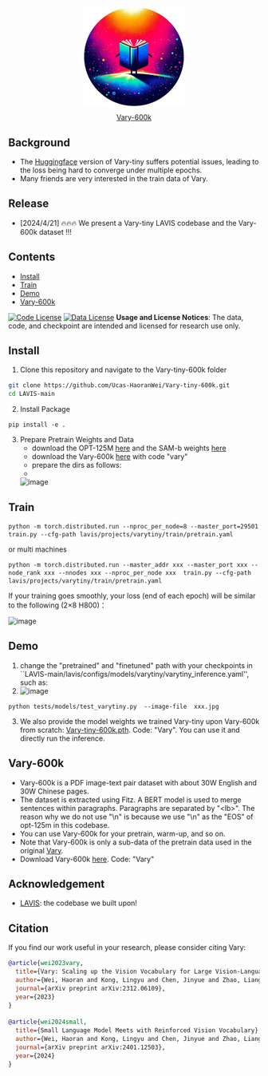 <p align="center">
<img src="asset/vary-600k.jpg" style="width: 200px" align=center>
</p>
<p align="center">
<a href="">Vary-600k</a>       
</p>

## Background
- The [Huggingface](https://github.com/huggingface/transformers) version of Vary-tiny  suffers potential issues, leading to the loss being hard to converge under multiple epochs.
- Many friends are very interested in the train data of Vary. 


## Release
-  [2024/4/21] 🔥🔥🔥 We present a Vary-tiny LAVIS codebase and the Vary-600k dataset !!!


## Contents
- [Install](#install)
- [Train](#train)
- [Demo](#demo)
- [Vary-600k](#vary-600k)

[![Code License](https://img.shields.io/badge/Code%20License-Apache_2.0-green.svg)](https://github.com/tatsu-lab/stanford_alpaca/blob/main/LICENSE)
[![Data License](https://img.shields.io/badge/Data%20License-CC%20By%20NC%204.0-red.svg)](https://github.com/tatsu-lab/stanford_alpaca/blob/main/DATA_LICENSE)
**Usage and License Notices**: The data, code, and checkpoint are intended and licensed for research use only.


## Install
1. Clone this repository and navigate to the Vary-tiny-600k folder
```bash
git clone https://github.com/Ucas-HaoranWei/Vary-tiny-600k.git
cd LAVIS-main
```
2. Install Package
```Shell
pip install -e .
```
3. Prepare Pretrain Weights and Data
   - download the OPT-125M [here](https://huggingface.co/facebook/opt-125m/tree/main) and the SAM-b weights [here](https://github.com/facebookresearch/segment-anything)
   - download the Vary-600k [here](https://pan.baidu.com/s/18Rh53JxvbYYl9BPHoFvWcQ ) with code "vary"
   - prepare the dirs as follows:
   - 
   ![image](https://github.com/Ucas-HaoranWei/Vary-tiny-600k/assets/50487563/21d529ea-be53-41d3-9ca0-72eb29958bef)

## Train
```Shell
python -m torch.distributed.run --nproc_per_node=8 --master_port=29501 train.py --cfg-path lavis/projects/varytiny/train/pretrain.yaml
```
or multi machines
```Shell
python -m torch.distributed.run --master_addr xxx --master_port xxx --node_rank xxx --nnodes xxx --nproc_per_node xxx  train.py --cfg-path lavis/projects/varytiny/train/pretrain.yaml
```

If your training goes smoothly, your loss (end of each epoch) will be similar to the following (2×8 H800)：

   ![image](https://github.com/Ucas-HaoranWei/Vary-tiny-600k/assets/50487563/9c02a5a5-e93d-4a94-bd7d-c4b76d30d6f6)




## Demo
1. change the "pretrained" and "finetuned" path with your checkpoints in ``LAVIS-main/lavis/configs/models/varytiny/varytiny_inference.yaml'', such as:
2. 
   ![image](https://github.com/Ucas-HaoranWei/Vary-tiny-600k/assets/50487563/8c008c8f-862f-4e0d-afc5-6117d5e7a527)
```Shell
python tests/models/test_varytiny.py  --image-file  xxx.jpg
```
3. We also provide the model weights we trained Vary-tiny upon Vary-600k from scratch: [Vary-tiny-600k.pth](https://pan.baidu.com/s/18Rh53JxvbYYl9BPHoFvWcQ). Code: "Vary". You can use it and directly run the inference.
## Vary-600k
- Vary-600k is a PDF image-text pair dataset with about 30W English and 30W Chinese pages.
- The dataset is extracted using Fitz. A BERT model is used to merge sentences within paragraphs. Paragraphs are separated by "\<lb>". The reason why we do not use "\n" is because we use "\n" as the "EOS" of opt-125m in this codebase.
- You can use Vary-600k for your pretrain, warm-up, and so on.
- Note that Vary-600k is only a sub-data of the pretrain data used in the original [Vary](https://github.com/Ucas-HaoranWei/Vary).
- Download Vary-600k [here](https://pan.baidu.com/s/18Rh53JxvbYYl9BPHoFvWcQ). Code: "Vary"

## Acknowledgement
- [LAVIS](https://github.com/salesforce/LAVIS): the codebase we built upon!


## Citation
If you find our work useful in your research, please consider citing Vary:
```bibtex
@article{wei2023vary,
  title={Vary: Scaling up the Vision Vocabulary for Large Vision-Language Models},
  author={Wei, Haoran and Kong, Lingyu and Chen, Jinyue and Zhao, Liang and Ge, Zheng and Yang, Jinrong and Sun, Jianjian and Han, Chunrui and Zhang, Xiangyu},
  journal={arXiv preprint arXiv:2312.06109},
  year={2023}
}

@article{wei2024small,
  title={Small Language Model Meets with Reinforced Vision Vocabulary},
  author={Wei, Haoran and Kong, Lingyu and Chen, Jinyue and Zhao, Liang and Ge, Zheng and Yu, En and Sun, Jianjian and Han, Chunrui and Zhang, Xiangyu},
  journal={arXiv preprint arXiv:2401.12503},
  year={2024}
}
```


